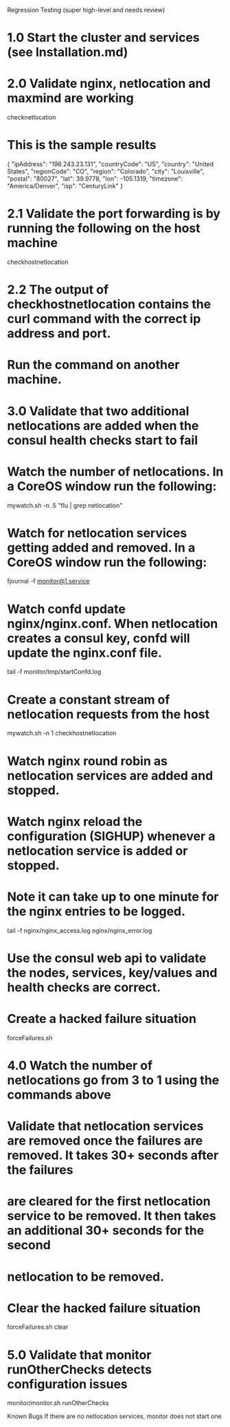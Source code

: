 Regression Testing (super high-level and needs review)
# 1.0 Start the cluster and services (see Installation.md)

# 2.0 Validate nginx, netlocation and maxmind are working
checknetlocation

# This is the sample results
{
  "ipAddress": "198.243.23.131",
  "countryCode": "US",
  "country": "United States",
  "regionCode": "CO",
  "region": "Colorado",
  "city": "Louisville",
  "postal": "80027",
  "lat": 39.9778,
  "lon": -105.1319,
  "timezone": "America/Denver",
  "isp": "CenturyLink"
}

# 2.1 Validate the port forwarding is by running the following on the host machine
checkhostnetlocation

# 2.2 The output of checkhostnetlocation contains the curl command with the correct ip address and port. 
# Run the command on another machine.

# 3.0 Validate that two additional netlocations are added when the consul health checks start to fail

# Watch the number of netlocations. In a CoreOS window run the following:
mywatch.sh -n .5 "flu | grep netlocation"

# Watch for netlocation services getting added and removed. In a CoreOS window run the following:
fjournal -f monitor@1.service

# Watch confd update nginx/nginx.conf. When netlocation creates a consul key, confd will update the nginx.conf file.
tail -f monitor/tmp/startConfd.log

# Create a constant stream of netlocation requests from the host
mywatch.sh -n 1 checkhostnetlocation

# Watch nginx round robin as netlocation services are added and stopped.
# Watch nginx reload the configuration (SIGHUP) whenever a netlocation service is added or stopped. 
# Note it can take up to one minute for the nginx entries to be logged.
tail -f nginx/nginx_access.log nginx/nginx_error.log

# Use the consul web api to validate the nodes, services, key/values and health checks are correct.

# Create a hacked failure situation
forceFailures.sh 

# 4.0 Watch the number of netlocations go from 3 to 1 using the commands above

# Validate that netlocation services are removed once the failures are removed. It takes 30+ seconds after the failures
# are cleared for the first netlocation service to be removed. It then takes an additional 30+ seconds for the second
# netlocation to be removed.

# Clear the hacked failure situation
forceFailures.sh clear

# 5.0 Validate that monitor runOtherChecks detects configuration issues
monitor/monitor.sh runOtherChecks 

Known Bugs
If there are no netlocation services, monitor does not start one
